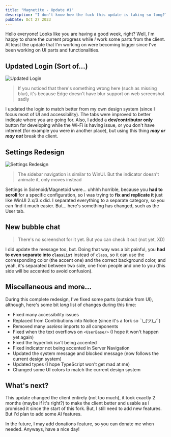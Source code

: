 ```yaml
---
title: "Magnetite - Update #1"
description: "I don't know how the fuck this update is taking so long??"
pubDate: Oct 27 2023
---
```


Hello everyone! Looks like you are having a good week, right? Well, I'm happy to share the current progress while *I* work some parts from the client. At least the update that I'm working on were becoming bigger since I've been working on UI parts and functionalities.

## Updated Login (Sort of...)
![Updated Login](/images/ImprovedLogin.jpeg)
> If you noticed that there's something wrong here (such as missing blur), it's because Edge doesn't have blur support on web screenshot sadly

I updated the login to match better from my own design system (since I focus most of UI and accessibility). The tabs were improved to better indicate where you are going for. Also, I added a **dev/contributor only** button for developing while the Wi-Fi is having issue, or you don't have internet (for example you were in another place), but using this thing ***may or may not*** break the client.

## Settings Redesign
![Settings Redesign](/images/RefreshedSettings.jpeg)
>The sidebar navigation is similar to WinUI. But the indicator doesn't animate it, only moves instead

Settings in Solenoid/Magnetoid were... uhhhh horrible, because you **had to scroll** for a specific configuration, so I was trying to **fix and replicate it** just like WinUI 2.x/3.x did. I separated everything to a separate category, so you can find it much easier. But... here's something has changed, such as the User tab.

## New bubble chat
>There's no screenshot for it yet. But you can check it out (not yet, XD)

I did update the message too, but. Doing that way was a bit painful, you **had to even separate into `classList`** instead of `class`, so it can use the corresponding color (the accent one) and the correct background color, and yeah, it's separated between two side, one from people and one to you (this side will be accented to avoid confusion).

## Miscellaneous and more...
During this complete redesign, I've fixed some parts (outside from UI), although, here's some bit *long* list of changes during this time:
- Fixed many accessibility issues
- Replaced from Contributions into Notice (since it's a fork so ¯\\\_(ツ)\_/¯) 
- Removed many *useless* imports to all components
- Fixed when the text overflows on `<UserBase/>` (I hope it won't happen yet again)
- Fixed the hyperlink isn't being accented
- Fixed indicator not being accented in Server Navigation
- Updated the system message and blocked message (now follows the current design system)
- Updated types (I hope TypeScript won't get mad at me)
- Changed some UI colors to match the current design system

## What's next?
This update changed the client entirely (not too much), it took exactly 2 months (maybe if it's right?) to make the client better and usable as I promised it since the start of this fork. But, I still need to add new features. But I'd plan to add some AI features.

In the future, I may add donations feature, so you can donate me when needed. Anyways, have a nice day!